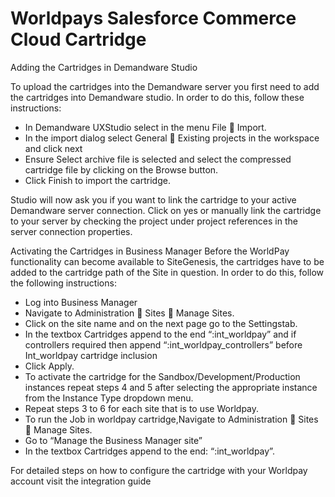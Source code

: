 # Worldpays Salesforce Commerce Cloud Cartridge

Adding the Cartridges in Demandware Studio

To upload the cartridges into the Demandware server you first need to add the cartridges into
Demandware studio. In order to do this, follow these instructions:

- In Demandware UXStudio select in the menu File  Import.
- In the import dialog select General  Existing projects in the workspace and click next
- Ensure Select archive file is selected and select the compressed cartridge file by clicking on the Browse button.
- Click Finish to import the cartridge.

Studio will now ask you if you want to link the cartridge to your active Demandware server
connection. Click on yes or manually link the cartridge to your server by checking the project
under project references in the server connection properties.

Activating the Cartridges in Business Manager
Before the WorldPay functionality can become available to SiteGenesis, the cartridges have to be added to
the cartridge path of the Site in question. In order to do this, follow the following instructions:

- Log into Business Manager
- Navigate to Administration  Sites  Manage Sites.
- Click on the site name and on the next page go to the Settingstab.
- In the textbox Cartridges append to the end “:int_worldpay” and if controllers required then append “:int_worldpay_controllers” before Int_worldpay cartridge inclusion
- Click Apply.
- To activate the cartridge for the Sandbox/Development/Production instances repeat steps 4 and 5 after selecting the appropriate instance from the Instance Type dropdown menu.
- Repeat steps 3 to 6 for each site that is to use Worldpay.
- To run the Job in worldpay cartridge,Navigate to Administration  Sites  Manage Sites.
- Go to “Manage the Business Manager site”
- In the textbox Cartridges append to the end: “:int_worldpay”.

For detailed steps on how to configure the cartridge with your Worldpay account visit the integration guide
